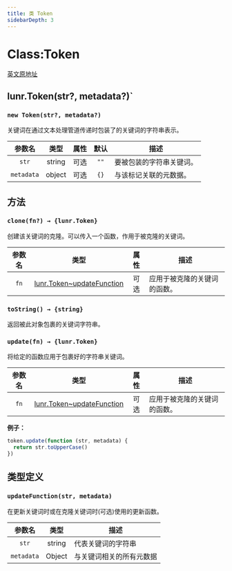 ```yaml
---
title: 类 Token
sidebarDepth: 3
---
```


# Class:Token

[英文原地址](https://lunrjs.com/docs/lunr.Token.html)

## lunr.Token(str?, metadata?)`

### `new Token(str?, metadata?)`

关键词在通过文本处理管道传递时包装了的关键词的字符串表示。

| 参数名 | 类型 | 属性 | 默认 | 描述 |
|:---:|:---:|:---:|:---:|----|
| `str` | string | 可选 | `""` | 要被包装的字符串关键词。|
| `metadata` | object | 可选 | `{}` | 与该标记关联的元数据。 |

## 方法

### `clone(fn?) → {lunr.Token}`

创建该关键词的克隆。可以传入一个函数，作用于被克隆的关键词。

[lunr.Token~updateFunction]:https://lunrjs.com/docs/lunr.Token.html#~updateFunction

| 参数名 | 类型 | 属性 | 描述 |
|:---:|:---:|:---:|----|
| `fn` | [lunr.Token~updateFunction][lunr.Token~updateFunction] | 可选 | 应用于被克隆的关键词的函数。|

### `toString() → {string}`

返回被此对象包裹的关键词字符串。

### `update(fn) → {lunr.Token}`

将给定的函数应用于包裹好的字符串关键词。

| 参数名 | 类型 | 属性 | 描述 |
|:---:|:---:|:---:|----|
| `fn` | [lunr.Token~updateFunction][lunr.Token~updateFunction] | 可选 | 应用于被克隆的关键词的函数。|

**例子：**

```js
token.update(function (str, metadata) {
  return str.toUpperCase()
})
```

## 类型定义

### `updateFunction(str, metadata)`

在更新关键词时或在克隆关键词时(可选)使用的更新函数。

| 参数名 | 类型 |  描述 |
|:---:|:---:|----|
| `str` | string | 代表关键词的字符串 |
| `metadata` | Object | 与关键词相关的所有元数据 |